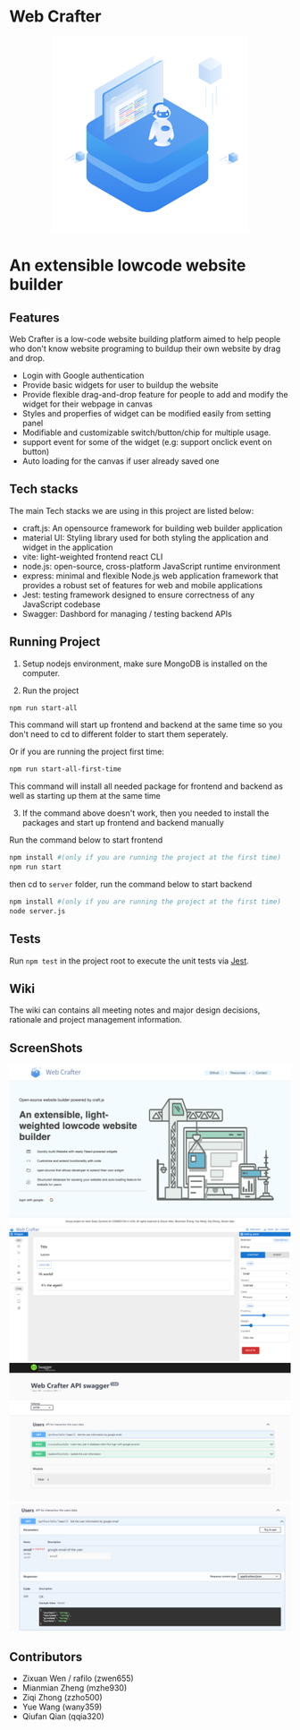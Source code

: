 # Web Crafter

<p align="center">
  <img src="./assets/logo.svg" width="350" />
  <h1>An extensible lowcode website builder</h1>
</p>

## Features

Web Crafter is a low-code website building platform aimed to help people who don't know website programing to buildup their own website by drag and drop.
- Login with Google authentication
- Provide basic widgets for user to buildup the website
- Provide flexible drag-and-drop feature for people to add and modify the widget for their webpage in canvas
- Styles and properfies of widget can be modified easily from setting panel
- Modifiable and customizable switch/button/chip for multiple usage.
- support event for some of the widget (e.g: support onclick event on button)
- Auto loading for the canvas if user already saved one


## Tech stacks

The main Tech stacks we are using in this project are listed below:
  - craft.js: An opensource framework for building web builder application
  - material UI: Styling library used for both styling the application and widget in the application
  - vite: light-weighted frontend react CLI
  - node.js: open-source, cross-platform JavaScript runtime environment
  - express: minimal and flexible Node.js web application framework that provides a robust set of features for web and mobile applications
  - Jest: testing framework designed to ensure correctness of any JavaScript codebase
  - Swagger: Dashbord for managing / testing backend APIs


## Running Project

1. Setup nodejs environment, make sure MongoDB is installed on the computer.

2. Run the project

```bash
npm run start-all
```

This command will start up frontend and backend at the same time so you don't need to cd to different folder to start them seperately.

Or if you are running the project first time:

```bash
npm run start-all-first-time
```
This command will install all needed package for frontend and backend as well as starting up them at the same time

3. If the command above doesn't work, then you needed to install the packages and start up frontend and backend manually

Run the command below to start frontend
```bash
npm install #(only if you are running the project at the first time)
npm run start
```

then cd to `server` folder, run the command below to start backend
```bash
npm install #(only if you are running the project at the first time)
node server.js
```

## Tests

Run `npm test` in the project root to execute the unit tests via [Jest](https://jestjs.io).

## Wiki

The wiki can contains all meeting notes and major design decisions, rationale and project management information.

## ScreenShots

<p align="center">
  <img src="./public/sc1.png"/>
  <img src="./public/sc2.1.png"/>
  <img src="./public/sc3.png"/>
  <img src="./public/sc4.png"/>
</p>

## Contributors

- Zixuan Wen / rafilo (zwen655)
- Mianmian Zheng (mzhe930)
- Ziqi Zhong (zzho500)
- Yue Wang (wany359)
- Qiufan Qian (qqia320)
